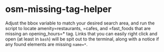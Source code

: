 # osm-missing-tag-helper

Adjust the bbox variable to match your desired search area, and run the script to locate amenity=restaurants, =cafes, and =fast_foods that are missing an opening_hours=* tag. Links that you can easily right click and open (at least in `bash`) will be spit out to the terminal, along with a notice if any found elements are missing `name=*`.
